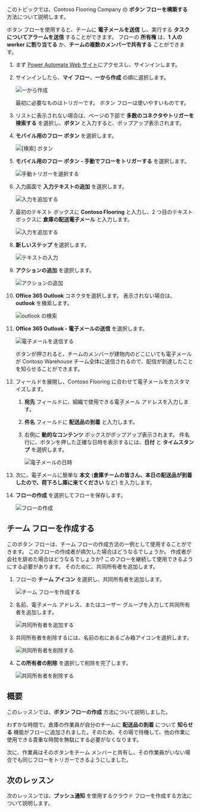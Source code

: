 このトピックでは、Contoso Flooring Company の **ボタン フローを構築する** 方法について説明します。 

ボタン フローを使用すると、チームに **電子メールを送信** し、実行する **タスクについてアラームを送信** することができます。 フローの **所有権** は、**1 人の worker に割り当てる** か、**チームの複数のメンバーで共有する** ことができます。  

1. まず [Power Automate Web サイト](https://ms.flow.microsoft.com)にアクセスし、サインインします。
2. サインインしたら、**マイ フロー**、**一から作成** の順に選択します。
   
    ![一から作成](./media/learning-create-button-flow/2-create-from-blank.png)
   
    最初に必要なものはトリガーです。 ボタン フローは使いやすいものです。 
3. リストに表示されない場合は、ページの下部で **多数のコネクタやトリガーを検索する** を選択し、**ボタン** と入力すると、ポップアップ表示されます。 
4. **モバイル用のフロー ボタン** を選択します。
   
    ![[検索] ボタン](./media/learning-create-button-flow/3-button-flow.png) 
5. **モバイル用のフロー ボタン - 手動でフローをトリガーする** を選択します。
   
    ![手動トリガーを選択する](./media/learning-create-button-flow/4-press-it.png)
6. 入力画面で **入力テキストの追加** を選択します。
   
    ![入力を追加する](./media/learning-create-button-flow/5-add-input.png)
7. 最初のテキスト ボックスに **Contoso Flooring** と入力し、2 つ目のテキスト ボックスに **倉庫の配送電子メール** と入力します。
   
    ![入力を追加する](./media/learning-create-button-flow/6-text-for-flow.png)
8. **新しいステップ** を選択します。 
   
    ![テキストの入力](./media/learning-create-button-flow/7-input-description.png)
9. **アクションの追加** を選択します。 
   
    ![アクションの追加](./media/learning-create-button-flow/8-add-an-action.png)
10. **Office 365 Outlook** コネクタを選択します。 表示されない場合は、**outlook** を検索します。
    
     ![outlook の検索](./media/learning-create-button-flow/9-search-outlook.png)
11. **Office 365 Outlook - 電子メールの送信** を選択します。
    
     ![電子メールを送信する](./media/learning-create-button-flow/10-send-email.png)
    
     ボタンが押されると、チームのメンバーが建物内のどこにいても電子メールが Contoso Warehouse チーム全体に送信されるので、配信が到達したことを知らせることができます。
12. フィールドを展開し、Contoso Flooring に合わせて電子メールをカスタマイズします。
    
    1. **宛先** フィールドに、組織で使用できる電子メール アドレスを入力します。
    2. **件名** フィールドに **配送品の到着** と入力します。 
    3. 右側に **動的なコンテンツ** ボックスがポップアップ表示されます。 件名行に、ボタンを押した正確な日時を表示するには、**日付** と **タイムスタンプ** を選択します。 
       
        ![電子メールの日時](./media/learning-create-button-flow/11-email-date-time.png)
13. 次に、電子メールに簡単な **本文** (**倉庫チームの皆さん、本日の配送品が到着したので、荷下ろし庫に来てください** など) を入力します。
14. **フローの作成** を選択してフローを保存します。
    
     ![フローの作成](./media/learning-create-button-flow/12-create-flow.png)

## <a name="create-a-team-flow"></a>チーム フローを作成する
このボタン フローは、チーム フローの作成方法の一例として使用することができます。 このフローの作成者が病欠した場合はどうなるでしょうか。 作成者が会社を辞めた場合はどうなるでしょうか? このフローを継続して使用できるようにする必要があります。 そのために、共同所有者を追加します。

1. フローの **チーム アイコン** を選択し、共同所有者を追加します。
   
    ![チーム フローを作成する](./media/learning-create-button-flow/13-create-team-flow.png) 
2. 名前、電子メール アドレス、またはユーザー グループを入力して共同所有者を追加します。
   
    ![共同所有者を追加する](./media/learning-create-button-flow/14-add-co-owners.png)
3. 共同所有者を削除するには、名前の右にあるごみ箱アイコンを選択します。
   
    ![共同所有者を削除する](./media/learning-create-button-flow/15-remove-co-owners.png)
4. **この所有者の削除** を選択して削除を完了します。
   
    ![共同所有者を削除する](./media/learning-create-button-flow/16-agree-to-remove.png)

## <a name="summary"></a>概要
このレッスンでは、**ボタン フローの作成** 方法について説明しました。 

わずかな時間で、倉庫の作業員が自分のチームに **配送品の到着** について **知らせる** 機能がフローに追加されました。そのため、その場で待機して、他の作業に使用できる貴重な時間を無駄にする必要がなくなります。 

次に、作業員はそのボタンをチーム メンバーと共有し、その作業員がいない場合でも同じフローをトリガーできるようにしました。

## <a name="next-lesson"></a>次のレッスン
次のレッスンでは、**プッシュ通知** を使用するクラウド フローを作成する方法について説明します。

